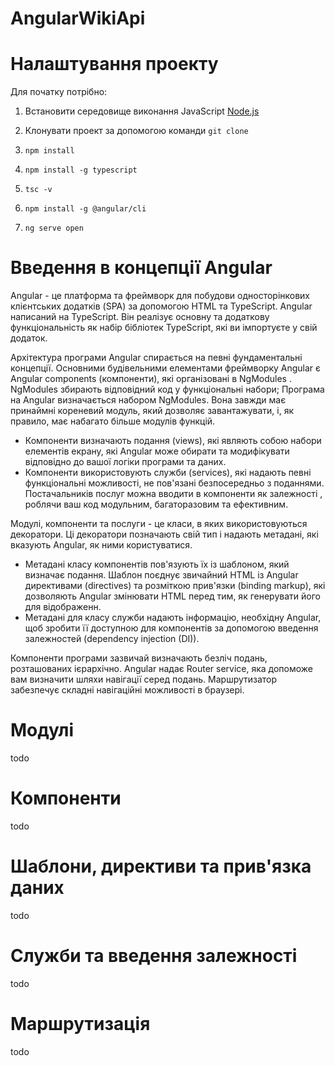 # AngularWikiApi

# Налаштування проекту
Для початку потрібно:
1.  Встановити середовище виконання JavaScript [Node.js](https://www.google.com/url?sa=t&rct=j&q=&esrc=s&source=web&cd=&ved=2ahUKEwi2woTG0u7uAhVvpIsKHZPLAqYQFjAAegQIARAD&url=https%3A%2F%2Fnodejs.org%2Fuk%2F&usg=AOvVaw3UL72OjnHBJ6VfVjj16EbA)

2. Клонувати проект за допомогою команди `git clone`

3. `npm install`
4. `npm install -g typescript`
5. `tsc -v`
6. `npm install -g @angular/cli`
7. `ng serve open`



# Введення в концепції Angular
  Angular - це платформа та фреймворк для побудови односторінкових клієнтських додатків (SPA) за допомогою HTML та TypeScript. Angular написаний на TypeScript. Він реалізує основну та додаткову функціональність як набір бібліотек TypeScript, які ви імпортуєте у свій додаток.

Архітектура програми Angular спирається на певні фундаментальні концепції. Основними будівельними елементами фреймворку Angular є Angular components (компоненти), які організовані в NgModules . NgModules збирають відповідний код у функціональні набори; Програма на Angular визначається набором NgModules. Вона завжди має принаймні кореневий модуль, який дозволяє завантажувати, і, як правило, має набагато більше модулів функцій.

* Компоненти визначають подання (views), які являють собою набори елементів екрану, які Angular може обирати та модифікувати відповідно до вашої логіки програми та даних.
* Компоненти використовують служби (services), які надають певні функціональні можливості, не пов'язані безпосередньо з поданнями. Постачальників послуг можна вводити в компоненти як залежності , роблячи ваш код модульним, багаторазовим та ефективним.

Модулі, компоненти та послуги - це класи, в яких використовуються декоратори. Ці декоратори позначають свій тип і надають метадані, які вказують Angular, як ними користуватися.

* Метадані класу компонентів пов'язують їх із шаблоном, який визначає подання. Шаблон поєднує звичайний HTML із Angular директивами (directives) та розміткою прив'язки (binding markup), які дозволяють Angular змінювати HTML перед тим, як генерувати його для відображенн.
* Метадані для класу служби надають інформацію, необхідну Angular, щоб зробити її доступною для компонентів за допомогою введення залежностей (dependency injection (DI)).

Компоненти програми зазвичай визначають безліч подань, розташованих ієрархічно. Angular надає Router service, яка допоможе вам визначити шляхи навігації серед подань. Маршрутизатор забезпечує складні навігаційні можливості в браузері.

# Модулі
todo

# Компоненти
todo

# Шаблони, директиви та прив'язка даних
todo

# Служби та введення залежності
todo

# Маршрутизація
todo
